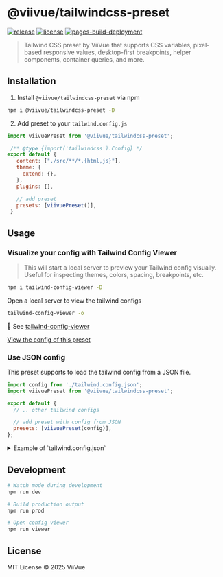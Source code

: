 # @viivue/tailwindcss-preset

[![release](https://badgen.net/github/release/viivue/easy-tab-accordion/)](https://github.com/viivue/tailwindcss-preset/releases/latest)
[![license](https://badgen.net/github/license/viivue/easy-tab-accordion/)](https://github.com/viivue/tailwindcss-preset/blob/master/LICENSE)
[![pages-build-deployment](https://github.com/viivue/tailwindcss-preset/actions/workflows/pages/pages-build-deployment/badge.svg)](https://github.com/viivue/tailwindcss-preset/actions/workflows/pages/pages-build-deployment)

> Tailwind CSS preset by ViiVue that supports CSS variables, pixel-based responsive values, desktop-first breakpoints, helper components, container queries, and more.


## Installation
1. Install `@viivue/tailwindcss-preset` via npm
```bash
npm i @viivue/tailwindcss-preset -D
```

2. Add preset to your `tailwind.config.js`
```js
import viivuePreset from '@viivue/tailwindcss-preset';

 /** @type {import('tailwindcss').Config} */
export default {
   content: ["./src/**/*.{html,js}"],
   theme: {
     extend: {},
   },
   plugins: [],

   // add preset
   presets: [viivuePreset()],
 }
```

## Usage

### Visualize your config with Tailwind Config Viewer
> This will start a local server to preview your Tailwind config visually.
> Useful for inspecting themes, colors, spacing, breakpoints, etc.

```bash
npm i tailwind-config-viewer -D
```

Open a local server to view the tailwind configs
```bash
tailwind-config-viewer -o
```

📖 See [tailwind-config-viewer](https://github.com/rogden/tailwind-config-viewer)

[View the config of this preset](https://viivue.github.io/tailwindcss-preset/)


### Use JSON config

This preset supports to load the tailwind config from a JSON file.

```js
import config from './tailwind.config.json';
import viivuePreset from '@viivue/tailwindcss-preset';

export default {
  // .. other tailwind configs

  // add preset with config from JSON
  presets: [viivuePreset(config)],
};
```



<details>
<summary>Example of `tailwind.config.json`</summary>

```json
{
  "prefix": "vii-",
  "colors": {
    "black": "#000",
    "white": "#fff",
    "purple": "#9650A5",
    "green": "#96C382",
    "indigo": "#605C80",
    "blue": "#49ABE3",
    "yellow": "#FEE882"
  },
  "fontFamily": {
    "primary": [
      "Lexend",
      "sans-serif"
    ],
    "heading": [
      "Comfortaa",
      "sans-serif"
    ],
    "icomoon": [
      "icomoon",
      "fantasy"
    ]
  },
  "fontWeight": {
    "primary": [
      400,
      500,
      600,
      700
    ],
    "heading": [
      700
    ]
  },
  "fontSize": {
    "14": "14px",
    "16": "16px",
    "32": "32px",
    "40": "40px",
    "48": "48px",
    "h1": "var(--vii-size-48)",
    "h2": "var(--vii-size-40)",
    "h3": "var(--vii-size-32)",
    "body": "var(--vii-size-16)"
  },
  "fontSizeResponsive": {
    "md": {
      "32": "24px",
      "40": "28px",
      "48": "32px"
    }
  },
  "spacing": {
    "default": "var(--vii-spacing-80)",
    "heading": "var(--vii-spacing-20)",
    "paragraph": "var(--vii-spacing-20)",
    "gap-container": "40px",
    "gap-vc-column": "12px"
  },
  "spacingResponsive": {
    "md": {
      "gap-container": "20px",
      "gap-vc-column": "10px"
    },
    "sm": {},
    "xs": {}
  },
  "container": {
    "default": "1392px",
    "small": "700px"
  },
  "screens": {
    "xl": {
      "min": "1561px"
    },
    "lg": {
      "max": "1560px"
    },
    "xs": {
      "max": "480px"
    }
  },
  "variants": {
    "search-open": "html.search-open &",
    "menu-open": "html.menu-open &",
    "scroll-middle": "body.scroll-middle &",
    "scroll-up": "body.scroll-up &"
  }
}
```
  
</details>

## Development

```bash
# Watch mode during development
npm run dev

# Build production output
npm run prod

# Open config viewer
npm run viewer

```

## License

MIT License © 2025 ViiVue
